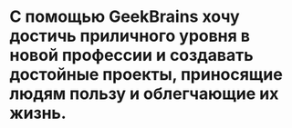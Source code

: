# С помощью GeekBrains хочу достичь приличного уровня в новой профессии и создавать достойные проекты, приносящие людям пользу и облегчающие их жизнь.  